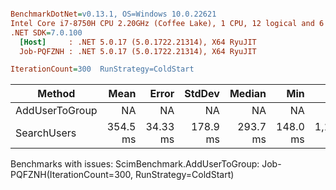``` ini

BenchmarkDotNet=v0.13.1, OS=Windows 10.0.22621
Intel Core i7-8750H CPU 2.20GHz (Coffee Lake), 1 CPU, 12 logical and 6 physical cores
.NET SDK=7.0.100
  [Host]     : .NET 5.0.17 (5.0.1722.21314), X64 RyuJIT
  Job-PQFZNH : .NET 5.0.17 (5.0.1722.21314), X64 RyuJIT

IterationCount=300  RunStrategy=ColdStart  

```
|         Method |     Mean |    Error |   StdDev |   Median |      Min |        Max |
|--------------- |---------:|---------:|---------:|---------:|---------:|-----------:|
| AddUserToGroup |       NA |       NA |       NA |       NA |       NA |         NA |
|    SearchUsers | 354.5 ms | 34.33 ms | 178.9 ms | 293.7 ms | 148.0 ms | 1,135.3 ms |

Benchmarks with issues:
  ScimBenchmark.AddUserToGroup: Job-PQFZNH(IterationCount=300, RunStrategy=ColdStart)
